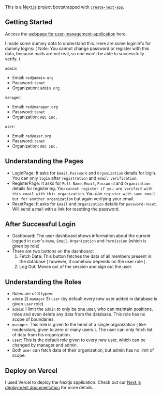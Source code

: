 This is a [Next.js](https://nextjs.org/) project bootstrapped with [`create-next-app`](https://github.com/vercel/next.js/tree/canary/packages/create-next-app).

## Getting Started

Access the [webpage for user-management-application](https://user-management-application-qhphjsfb1.vercel.app/) here.

I made some dummy data to understand this.
Here are some loginInfo for dummy logins: ( Note: You cannot change password or register with this data, because mails are not real, so one won't be able to successfully verify. )

`admin`:
- Email: `red@admin.org`
- Password: `tenet`
- Organization: `admin.org`

`manager`:
- Email: `red@manager.org`
- Password: `tenet`
- Organization: `ABC Inc.`

`user`:
- Email: `red@user.org`
- Password: `tenet`
- Organization: `ABC Inc.`

## Understanding the Pages

- LoginPage: It asks for `Email`, `Password` and `Organization` details for login. You can only `login` after `registration` and `email verification`.
- RegisterPage: It asks for `Full Name`, `Email`, `Password` and `Organization` details for registering. You `cannot register if you are verified with this email with this organization`.
  You can `register with same email but for another organization` but again verifying your email.
- ResetPage: It asks for `Email` and `Organization` details for `password-reset`. Will send a mail with a link for resetting the password.

## After Successful Login

- Dashboard: The user dashboard shows information about the current logged in user's `Name`, `Email`, `Organization` and `Permission` (which is given by role)
- There are two buttons on the dashboard:
  1) Fetch Data: This button fetches the data of all members present in the database ( however, it somehow depends on the user role ).
  2) Log Out: Moves out of the session and sign out the user.

## Understanding the Roles

- Roles are of 3 types:
- `admin` 2) `manager` 3) `user` (by default every new user added in database is given `user` role)
- `admin`: I limit the `admin` to only be one user, who can maintain positions, roles and even delete any data from the database. This role has no scope of boundaries.
- `manager`: This role is given to the head of a single organization ( like moderators, given to zero or many users ). The user can only fetch list of data from his organization.
- `user`: This is the default role given to every new user, which can be changed by manager and admin.
- Both `user` can fetch data of their organization, but admin has no limit of scope.

## Deploy on Vercel

I used Vercel to deploy the Nextjs application.
Check out our [Next.js deployment documentation](https://nextjs.org/docs/deployment) for more details.
